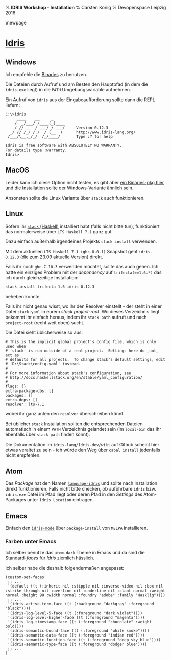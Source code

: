 % **IDRIS Workshop - Installation**
% Carsten König
% Devopenspace Leipzig 2016

\newpage

# [Idris](http://www.idris-lang.org/)

## Windows
Ich empfehle die [Binaries](https://github.com/idris-lang/Idris-dev/wiki/Windows-Binaries) zu benutzen.

Die Dateien durch Aufruf und am Besten den Hauptpfad (in dem die `idris.exe` liegt) in die `PATH` Umgebungsvariable aufnehmen.

Ein Aufruf von `idris` aus der Eingabeaufforderung sollte dann die REPL liefern:

```
C:\>idris
     ____    __     _
    /  _/___/ /____(_)____
    / // __  / ___/ / ___/     Version 0.12.3
  _/ // /_/ / /  / (__  )      http://www.idris-lang.org/
 /___/\__,_/_/  /_/____/       Type :? for help

Idris is free software with ABSOLUTELY NO WARRANTY.
For details type :warranty.
Idris>
```

## MacOS
Leider kann ich diese Option nicht testen, es gibt aber [ein Binaries-pkg hier](http://www.idris-lang.org/pkgs/idris-current.pkg) 
und die Installation sollte der Windows-Variante ähnlich sein.

Ansonsten sollte die Linux Variante über `stack` auch funktionieren.

## Linux
Sofern ihr [`stack` (Haskell)](https://docs.haskellstack.org/en/stable/README/) installiert habt (falls nicht bitte tun), 
funktioniert das normalerweise über `LTS Haskell 7.1` ganz gut.

Dazu einfach außerhalb irgendeines Projekts `stack install` verwenden.

Mit dem aktuellen `LTS Haskell 7.1 (ghc-8.0.1)` Snapshot geht `idris-0.12.3` (die zum 23.09 aktuelle Version) direkt.

Falls ihr noch `ghc-7.10.3` verwenden möchtet, sollte das auch gehen. 
Ich hatte ein einziges Problem mit der *dependency* auf `trifecta(==1.6.*)` das ich durch gleichzeitige Installation:

    stack install trifecta-1.6 idris-0.12.3
    
beheben konnte. 

Falls ihr nicht genau wisst, wo ihr den Resolver einstellt - der steht in einer Datei `stack.yaml` in eurem *stack project-root*.
Wo dieses Verzeichnis liegt bekommt ihr einfach heraus, indem ihr `stack path` aufruft und nach `project-root` (recht weit oben) sucht.

Die Datei sieht üblicherweise so aus:

```
# This is the implicit global project's config file, which is only used when
# 'stack' is run outside of a real project.  Settings here do _not_ act as
# defaults for all projects.  To change stack's default settings, edit
# 'D:\Stack\config.yaml' instead.
#
# For more information about stack's configuration, see
# http://docs.haskellstack.org/en/stable/yaml_configuration/
#
flags: {}
extra-package-dbs: []
packages: []
extra-deps: []
resolver: lts-7.1
```

wobei ihr ganz unten den `resolver` überschreiben könnt.

Bei üblicher `stack` Installation sollten die entsprechenden Dateien automatisch in einem `PATH` Verzeichnis gelandet sein (im `local-bin`
das ihr ebenfalls über `stack path` finden könnt).

Die Dokumentation im `idris-lang/Idris-dev/wiki` auf Github scheint hier etwas veraltet zu sein - 
ich würde den Weg über `cabal install` jedenfalls nicht empfehlen.

## Atom
Das *Package* hat den Namen [`language-idris`](https://atom.io/packages/language-idris) und sollte nach Installation direkt funktionieren.
Falls nicht bitte checken, ob auführbare `idris` bzw. `idris.exe` Datei im Pfad liegt oder deren Pfad in den *Settings* des Atom-Packages
unter `Idris Location` eintragen.

## Emacs
Einfach den [`idris-mode`](https://github.com/idris-hackers/idris-mode#installation) über `package-install` von `MELPA` installieren.

### Farben unter Emacs
Ich selber benutze das `atom-dark` Theme in Emacs und da sind die Standard-*faces* für *Idris* ziemlich hässlich.

Ich selber habe die deshalb folgendermaßen angepasst:

```lips
(custom-set-faces
 ;; ...
 '(default ((t (:inherit nil :stipple nil :inverse-video nil :box nil :strike-through nil :overline nil :underline nil :slant normal :weight normal :height 98 :width normal :foundry "adobe" :family "Hasklig"))))
 ;; ...
 '(idris-active-term-face ((t (:background "darkgray" :foreground "black"))))
 '(idris-log-level-5-face ((t (:foreground "dark violet"))))
 '(idris-log-level-higher-face ((t (:foreground "magenta"))))
 '(idris-log-timestamp-face ((t (:foreground "chocolate" :weight bold))))
 '(idris-semantic-bound-face ((t (:foreground "white smoke"))))
 '(idris-semantic-data-face ((t (:foreground "indian red"))))
 '(idris-semantic-function-face ((t (:foreground "deep sky blue"))))
 '(idris-semantic-type-face ((t (:foreground "dodger blue"))))
 ;; ...
)
```
